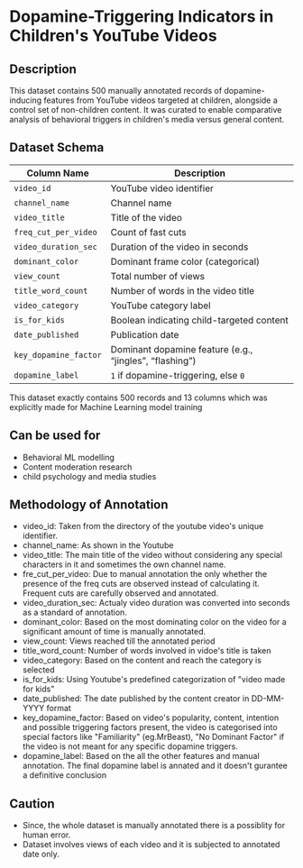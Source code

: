 # Dopamine-Triggering Indicators in Children's YouTube Videos
## Description
This dataset contains 500 manually annotated records of dopamine-inducing features from YouTube videos targeted at children, alongside a control set of non-children content. It was curated to enable comparative analysis of behavioral triggers in children's media versus general content.
##  Dataset Schema
| Column Name             | Description                                                  |
|-------------------------|--------------------------------------------------------------|
| `video_id`              | YouTube video identifier                                     |
| `channel_name`          | Channel name                                                 |
| `video_title`           | Title of the video                                           |
| `freq_cut_per_video`    | Count of fast cuts                                           |
| `video_duration_sec`    | Duration of the video in seconds                             |
| `dominant_color`        | Dominant frame color (categorical)                           |
| `view_count`            | Total number of views                                        |
| `title_word_count`      | Number of words in the video title                           |
| `video_category`        | YouTube category label                                       |
| `is_for_kids`           | Boolean indicating child-targeted content                    |
| `date_published`        |  Publication date                                     |
| `key_dopamine_factor`   | Dominant dopamine feature (e.g., “jingles”, “flashing”)      |
| `dopamine_label`        | `1` if dopamine-triggering, else `0`                         |

This dataset exactly contains 500 records and 13 columns which was explicitly made for Machine Learning model training 
## Can be used for

- Behavioral ML modelling
- Content moderation research
- child psychology and media studies

## Methodology of Annotation
- video_id: Taken from the directory of the youtube video's unique identifier.
- channel_name: As shown in the Youtube
- video_title: The main title of the video without considering any special characters in it and sometimes the own channel name.
- fre_cut_per_video: Due to manual annotation the only whether the presence of the freq cuts are observed instead of calculating it. Frequent cuts are carefully observed and annotated.
- video_duration_sec: Actualy video duration was converted into seconds as a standard of annotation.
- dominant_color: Based on the most dominating color on the video for a significant amount of time is manually annotated.
- view_count: Views reached till the annotated period
- title_word_count: Number of words involved in vidoe's title is taken
- video_category: Based on the content and reach the category is selected
- is_for_kids: Using Youtube's predefined categorization of "video made for kids"
- date_published: The date published by the content creator in DD-MM-YYYY format
- key_dopamine_factor: Based on video's popularity, content, intention and possible triggering factors present, the video is categorised into special factors like "Familiarity" (eg.MrBeast), "No Dominant Factor" if the video is not meant for any specific dopamine triggers.
- dopamine_label: Based on the all the other features and manual annotation. The final dopamine label is annated and it doesn't gurantee a definitive conclusion
  




## Caution
- Since, the whole dataset is manually annotated there is a possiblity for human error.
- Dataset involves views of each video and it is subjected to annotated date only.


